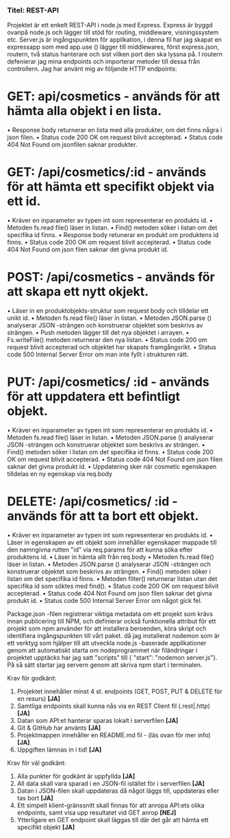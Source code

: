 ### Titel: REST-API
 

Projektet är ett enkelt REST-API i node.js med Express. Express är byggd ovanpå node.js och lägger till stöd för routing, middleware, visningssystem etc. Server.js är ingångspunkten för applikation, i denna fil har jag skapat en expressapp som med app.use () lägger till middlewares, först express.json, routern, två status hanterare och sist vilken port den ska lyssna på.  I routern defenierar jag mina endpoints och importerar metoder till dessa från controllern.
Jag har använt mig av följande HTTP endpoints:

# GET: api/cosmetics - används för att hämta alla objekt i en lista.
•	Response body returnerar en lista med alla produkter, om det finns några i json filen.
•	Status code 200 OK om request blivit accepterad.
•	Status code 404 Not Found om jsonfilen saknar produkter.

# GET: /api/cosmetics/:id - används för att hämta ett specifikt objekt via ett id.
•	Kräver en inparameter av typen int som representerar en produkts id.
•	Metoden fs.read file() läser in listan.
•	Find() metoden söker i listan om det specifika id finns.
•	Response body retunerar en produkt om produktens id finns.
•	Status code 200 OK om request blivit accepterad.
•	Status code 404 Not Found om json filen saknar det givna produkt id.

# POST: /api/cosmetics - används för att skapa ett nytt okjekt.
•	Läser in en produktobjekts-struktur som request body och tilldelar ett unikt id.
•	Metoden fs.read file() läser in listan.
•	Metoden JSON.parse () analyserar JSON -strängen och konstruerar objektet som beskrivs av strängen.
•	Push metoden lägger till det nya objektet i arrayen.
•	Fs.writeFile() metoden returnerar den nya listan.
•	Status code 200 om request blivit accepterad och objektet har skapats framgångsrikt.
•	Status code 500 Internal Server Error om man inte fyllt i strukturen rätt.

# PUT: /api/cosmetics/ :id - används för att uppdatera ett befintligt objekt.
•	Kräver en inparameter av typen int som representerar en produkts id.
•	Metoden fs.read file() läser in listan.
•	Metoden JSON.parse () analyserar JSON -strängen och konstruerar objektet som beskrivs av strängen.
•	Find() metoden söker i listan om det specifika id finns.
•	Status code 200 OK om request blivit accepterad.
•	Status code 404 Not Found om json filen saknar det givna produkt id.
•	Uppdatering sker när cosmetic egenskapen tilldelas en ny egenskap via req.body

# DELETE: /api/cosmetics/ :id - används för att ta bort ett objekt.
•	Kräver en inparameter av typen int som representerar en produkts id.
•	Läser in egenskapen av ett objekt som innehåller egenskaper mappade till den namngivna rutten "id" via 
    req.params för att kunna söka efter produktens id.
•	Läser in hämta allt från req.body
•	Metoden fs.read file() läser in listan.
•	Metoden JSON.parse () analyserar JSON -strängen och konstruerar objektet som beskrivs av strängen.
•	Find() metoden söker i listan om det specifika id finns.
•	Metoden filter() returnerar listan utan det specifika id som söktes med find().
•	Status code 200 OK om request blivit accepterad.
•	Status code 404 Not Found om json filen saknar det givna produkt id.
•	Status code 500 Internal Server Error om något gick fel.

Package.json -filen registrerar viktiga metadata om ett projekt som krävs innan publicering till NPM, och definierar också funktionella attribut för ett projekt som npm använder för att installera beroenden, köra skript och identifiera ingångspunkten till vårt paket. då jag installerat nodemon som är ett verktyg som hjälper till att utveckla node.js -baserade applikationer genom att automatiskt starta om nodeprogrammet när filändringar i projektet upptäcks har jag satt "scripts" till { "start": "nodemon server.js"}. På så sätt startar jag servern genom att skriva npm start i terminalen.

Krav för godkänt:
1. Projektet innehåller minst 4 st. endpoints (GET, POST, PUT & DELETE för en resurs) **[JA]**
2. Samtliga endpoints skall kunna nås via en REST Client fil (.rest|.http) **[JA]**
3. Datan som API:et hanterar sparas lokalt i serverfilen **[JA]**
4. Git & GitHub har använts **[JA]**
5. Projektmappen innehåller en README.md fil - (läs ovan för mer info) **[JA]**
6. Uppgiften lämnas in i tid! **[JA]**

Krav för väl godkänt:
1. Alla punkter för godkänt är uppfyllda **[JA]**
2. All data skall vara sparad i en JSON-fil istället för i serverfilen **[JA]**
3. Datan i JSON-filen skall uppdateras då något läggs till, uppdateras eller tas bort **[JA]**
4. Ett simpelt klient-gränssnitt skall finnas för att anropa API:ets olika endpoints, samt
visa upp resultatet vid GET anrop **[NEJ]**
5. Ytterligare en GET endpoint skall läggas till där det går att hämta ett specifikt objekt **[JA]**

